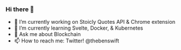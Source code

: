 ### Hi there 👋

- 🔭 I’m currently working on Stoicly Quotes API & Chrome extension
- 🌱 I’m currently learning Svelte, Docker, & Kubernetes
- 💬 Ask me about Blockchain
- 📫 How to reach me: Twitter! @thebenswift

<!--
**benswift404/benswift404** is a ✨ _special_ ✨ repository because its `README.md` (this file) appears on your GitHub profile.

Here are some ideas to get you started:

- 🔭 I’m currently working on ...
- 🌱 I’m currently learning ...
- 👯 I’m looking to collaborate on ...
- 🤔 I’m looking for help with ...
- 💬 Ask me about ...
- 📫 How to reach me: ...
- 😄 Pronouns: ...
- ⚡ Fun fact: ...
-->
